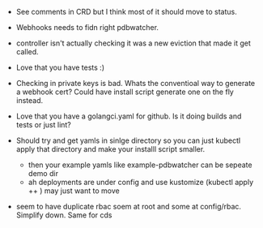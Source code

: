 * See comments in CRD but I think most of it should move to status.
* Webhooks needs to fidn right pdbwatcher. 
* controller isn't actually checking it was a new eviction that made it get called.
* Love that you have tests :)

* Checking in private keys is bad. Whats the conventioal way to generate a webhook cert? Could have install script generate one on the fly instead. 

* Love that you have a golangci.yaml for github. Is it doing builds and tests or just lint? 
* Should try and get yamls in sinlge directory so you can just kubectl apply that directory and make your installl script smaller. 
   * then your example yamls like example-pdbwatcher can be sepeate demo dir 
   * ah deployments are under config and use kustomize (kubectl apply ++ )  may just want to move 

* seem to have duplicate rbac soem at root and some at config/rbac. Simplify down. Same for cds 

